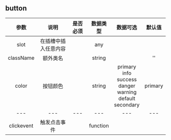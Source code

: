 <!--
 * @Author: Miya
 * @Version: 1.0
 * @Date: 2020-09-13 22:10:15
 * @LastEditors: Miya
 * @LastEditTime: 2020-09-13 22:11:01
 * @Description: 临时说明书
 * @FilePath: /Mermaid-UI/src/components/button/manual.md
-->

## button

|    参数    |         说明         | 是否必须 | 数据类型 |                                数据可选                                 | 默认值  |
| :--------: | :------------------: | :------: | :------: | :---------------------------------------------------------------------: | :-----: |
|    slot    | 在插槽中插入任意内容 |          |   any    |                                                                         |
| className  |       额外类名       |          |  string  |                                                                         |   ''    |
|   color    |       按钮颜色       |          |  string  | primary<br>info<br>success<br>danger<br>warning<br>default<br>secondary | primary |
|    ---     |         ---          |   ---    |   ---    |                                   ---                                   |   ---   |
| clickevent |     触发点击事件     |          | function |
